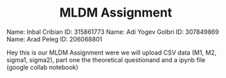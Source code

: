 <h1 align="center">MLDM Assignment </h1>

Name: Inbal Cribian ID: 315861773
Name: Adi Yogev Golbri ID: 307849869
Name: Arad Peleg ID: 206068801

Hey this is our MLDM Assignment were we will upload CSV data (M1, M2, sigma1, sigma2), part one the theoretical questionand  and a ipynb file (google collab notebook)


